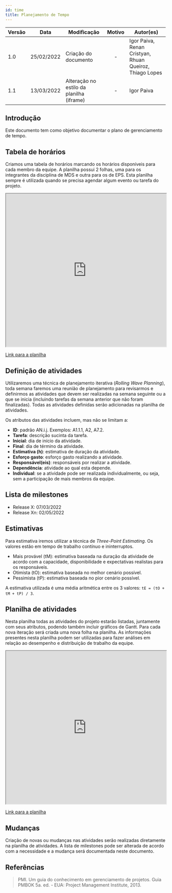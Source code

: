 ```yaml
---
id: time
title: Planejamento de Tempo
---
```


| Versão | Data       | Modificação                    | Motivo | Autor(es) |
| ------ | ---------- | ------------------------------ | :------: | ----- |
| 1.0    | 25/02/2022 | Criação do documento  | - | Igor Paiva, Renan Cristyan, Rhuan Queiroz, Thiago Lopes |
| 1.1    | 13/03/2022 | Alteração no estilo da planilha (iframe)  | - | Igor Paiva |

## Introdução

Este documento tem como objetivo documentar o plano de gerenciamento de tempo.

## Tabela de horários

Criamos uma tabela de horários marcando os horários disponíveis para cada membro da equipe. A planilha possui 2 folhas, uma para os integrantes da disciplina de MDS e outra para os de EPS. Esta planilha sempre é utilizada quando se precisa agendar algum evento ou tarefa do projeto.

<iframe width="100%" height="480px" style={{minWidth: "640px", minHeight: "480px", backgroundColor: "#f4f4f4", border: "1px solid #efefef" }} src="https://docs.google.com/spreadsheets/d/e/2PACX-1vQGa1o6OGR2076yDwqzUfGTEASGMVqF7sj2zddlVjiqEwwrx225DxeqN-_ANBg_PQ/pubhtml?widget=true&amp;headers=false"></iframe>

[Link para a planilha](https://docs.google.com/spreadsheets/d/1y3KT5vJLXqQNvhHk9OEWu2MuthadcXrW/edit?usp=sharing&ouid=102436679216341216858&rtpof=true&sd=true)

## Definição de atividades

Utilizaremos uma técnica de planejamento iterativa (*Rolling Wave Planning*), toda semana faremos uma reunião de planejamento para revisarmos e definirmos as atividades que devem ser realizadas na semana seguinte ou a que se inicia (incluindo tarefas da semana anterior que não foram finalizadas). Todas as atividades definidas serão adicionadas na planilha de atividades.

Os atributos das atividades incluem, mas não se limitam a:

- **ID**: padrão AN.i.j. Exemplos: A1.1.1, A2, A7.2.
- **Tarefa**: descrição sucinta da tarefa.
- **Inicial**: dia de início da atividade.
- **Final**: dia de término da atividade.
- **Estimativa (h)**: estimativa de duração da atividade.
- **Esforço gasto**: esforço gasto realizando a atividade.
- **Responsável(eis)**: responsáveis por realizar a atividade.
- **Dependência**: atividade ao qual esta depende.
- **Individual**: se a atividade pode ser realizada individualmente, ou seja, sem a participação de mais membros da equipe.

## Lista de milestones

- Release X: 07/03/2022
- Release Xn: 02/05/2022

## Estimativas

Para estimativa iremos utilizar a técnica de *Three-Point Estimating*. Os valores estão em tempo de trabalho contínuo e ininterruptos.

- Mais provável (tM): estimativa baseada na duração da atividade de acordo com a capacidade, disponibilidade e expectativas realistas para os responsáveis.
- Otimista (tO): estimativa baseada no melhor cenário possível.
- Pessimista (tP): estimativa baseada no pior cenário possível.

A estimativa utilizada é uma média aritmética entre os 3 valores: `tE = (tO + tM + tP) / 3`.

## Planilha de atividades

Nesta planilha todas as atividades do projeto estarão listadas, juntamente com seus atributos, podendo também incluir gráficos de Gantt. Para cada nova iteração será criada uma nova folha na planilha. As informações presentes nesta planilha podem ser utilizadas para fazer análises em relação ao desempenho e distribuição de trabalho da equipe.

<iframe width="100%" height="480px" style={{minWidth: "640px", minHeight: "480px", backgroundColor: "#f4f4f4", border: "1px solid #efefef" }} src="https://docs.google.com/spreadsheets/d/e/2PACX-1vTm6lOlUEmGtRzNXbT4_SaW2r6nhj353U2APGoiOgd-aAf4UUwa9HfdnnSVU_Psiq5FXtxTIxmJ-zC6/pubhtml?widget=true&amp;headers=false"></iframe>

[Link para a planilha](https://docs.google.com/spreadsheets/d/14Q73ZPFcaqDDG2ve7tXuiM3Zy-zvPgQoiZegk6xCboE/edit?usp=sharing)

## Mudanças

Criação de novas ou mudanças nas atividades serão realizadas diretamente na planilha de atividades. A lista de milestones pode ser alterada de acordo com a necessidade e a mudança será documentada neste documento.

## Referências

> PMI. Um guia do conhecimento em gerenciamento de projetos. Guia PMBOK 5a. ed. - EUA: Project Management Institute, 2013.
